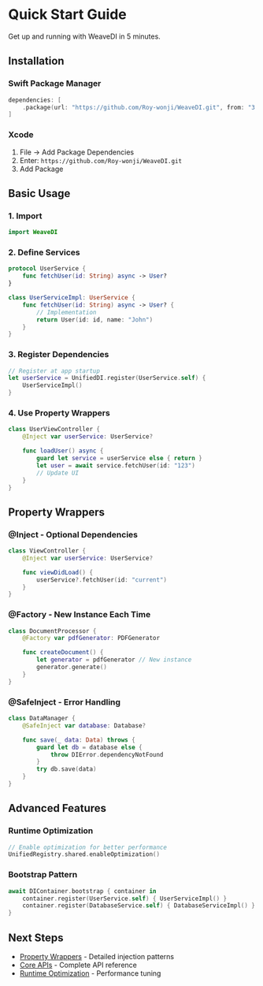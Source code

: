 # Quick Start Guide

Get up and running with WeaveDI in 5 minutes.

## Installation

### Swift Package Manager

```swift
dependencies: [
    .package(url: "https://github.com/Roy-wonji/WeaveDI.git", from: "3.1.0")
]
```

### Xcode

1. File → Add Package Dependencies
2. Enter: `https://github.com/Roy-wonji/WeaveDI.git`
3. Add Package

## Basic Usage

### 1. Import

```swift
import WeaveDI
```

### 2. Define Services

```swift
protocol UserService {
    func fetchUser(id: String) async -> User?
}

class UserServiceImpl: UserService {
    func fetchUser(id: String) async -> User? {
        // Implementation
        return User(id: id, name: "John")
    }
}
```

### 3. Register Dependencies

```swift
// Register at app startup
let userService = UnifiedDI.register(UserService.self) {
    UserServiceImpl()
}
```

### 4. Use Property Wrappers

```swift
class UserViewController {
    @Inject var userService: UserService?

    func loadUser() async {
        guard let service = userService else { return }
        let user = await service.fetchUser(id: "123")
        // Update UI
    }
}
```

## Property Wrappers

### @Inject - Optional Dependencies

```swift
class ViewController {
    @Inject var userService: UserService?

    func viewDidLoad() {
        userService?.fetchUser(id: "current")
    }
}
```

### @Factory - New Instance Each Time

```swift
class DocumentProcessor {
    @Factory var pdfGenerator: PDFGenerator

    func createDocument() {
        let generator = pdfGenerator // New instance
        generator.generate()
    }
}
```

### @SafeInject - Error Handling

```swift
class DataManager {
    @SafeInject var database: Database?

    func save(_ data: Data) throws {
        guard let db = database else {
            throw DIError.dependencyNotFound
        }
        try db.save(data)
    }
}
```

## Advanced Features

### Runtime Optimization

```swift
// Enable optimization for better performance
UnifiedRegistry.shared.enableOptimization()
```

### Bootstrap Pattern

```swift
await DIContainer.bootstrap { container in
    container.register(UserService.self) { UserServiceImpl() }
    container.register(DatabaseService.self) { DatabaseServiceImpl() }
}
```

## Next Steps

- [Property Wrappers](/guide/property-wrappers) - Detailed injection patterns
- [Core APIs](/api/core-apis) - Complete API reference
- [Runtime Optimization](/guide/runtime-optimization) - Performance tuning
